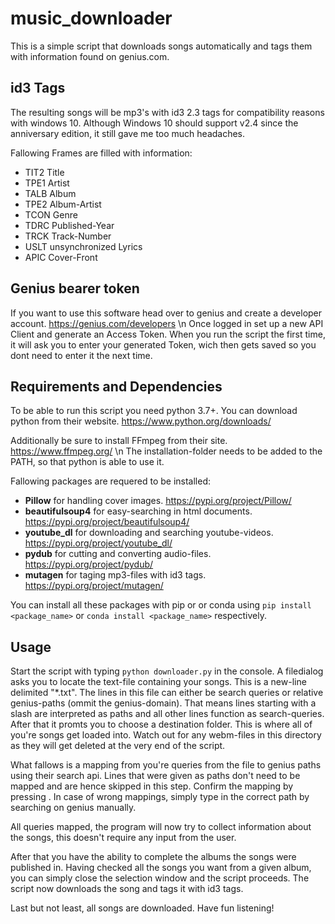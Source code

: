 # music_downloader
This is a simple script that downloads songs automatically and tags them with information found on genius.com.

## id3 Tags
The resulting songs will be mp3's with id3 2.3 tags for compatibility reasons with windows 10.
Although Windows 10 should support v2.4 since the anniversary edition, it still gave me too much headaches.

Fallowing Frames are filled with information:
- TIT2 Title
- TPE1 Artist
- TALB Album
- TPE2 Album-Artist
- TCON Genre
- TDRC Published-Year
- TRCK Track-Number
- USLT unsynchronized Lyrics
- APIC Cover-Front

## Genius bearer token
If you want to use this software head over to genius and create a developer account. https://genius.com/developers \n
Once logged in set up a new API Client and generate an Access Token.
When you run the script the first time, it will ask you to enter your generated Token, wich then gets saved so you dont need to enter it the next time.

## Requirements and Dependencies
To be able to run this script you need python 3.7+.
You can download python from their website. https://www.python.org/downloads/

Additionally be sure to install FFmpeg from their site. https://www.ffmpeg.org/ \n
The installation-folder needs to be added to the PATH, so that python is able to use it.

Fallowing packages are requered to be installed:
- **Pillow** for handling cover images. https://pypi.org/project/Pillow/
- **beautifulsoup4** for easy-searching in html documents. https://pypi.org/project/beautifulsoup4/
- **youtube_dl** for downloading and searching youtube-videos. https://pypi.org/project/youtube_dl/
- **pydub** for cutting and converting audio-files. https://pypi.org/project/pydub/
- **mutagen** for taging mp3-files with id3 tags. https://pypi.org/project/mutagen/

You can install all these packages with pip or or conda using `pip install <package_name>` or `conda install <package_name>` respectively.

## Usage
Start the script with typing `python downloader.py` in the console.
A filedialog asks you to locate the text-file containing your songs. This is a new-line delimited "*.txt".
The lines in this file can either be search queries or relative genius-paths (ommit the genius-domain).
That means lines starting with a slash are interpreted as paths and all other lines function as search-queries.
After that it promts you to choose a destination folder. This is where all of you're songs get loaded into.
Watch out for any webm-files in this directory as they will get deleted at the very end of the script.

What fallows is a mapping from you're queries from the file to genius paths using their search api.
Lines that were given as paths don't need to be mapped and are hence skipped in this step.
Confirm the mapping by pressing <Return>. In case of wrong mappings, simply type in the correct path by searching on genius manually.

All queries mapped, the program will now try to collect information about the songs, this doesn't require any input from the user.

After that you have the ability to complete the albums the songs were published in.
Having checked all the songs you want from a given album, you can simply close the selection window and the script proceeds.
The script now downloads the song and tags it with id3 tags.

Last but not least, all songs are downloaded. Have fun listening!
